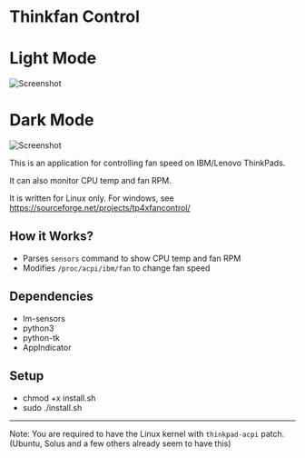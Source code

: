 # Thinkfan Control

# Light Mode

![Screenshot](https://i.imgur.com/euk2sLL.png)

# Dark Mode

![Screenshot](https://i.imgur.com/cOCfSbw.png)

This is an application for controlling fan speed on IBM/Lenovo ThinkPads.

It can also monitor CPU temp and fan RPM.

It is written for Linux only. For windows, see https://sourceforge.net/projects/tp4xfancontrol/

## How it Works?
 + Parses `sensors` command to show CPU temp and fan RPM
 + Modifies `/proc/acpi/ibm/fan` to change fan speed

## Dependencies
+ lm-sensors
+ python3
+ python-tk
+ AppIndicator


## Setup
+ chmod +x install.sh
+ sudo ./install.sh

---

Note: You are required to have the Linux kernel with `thinkpad-acpi` patch. (Ubuntu, Solus and a few others already seem to have this)
